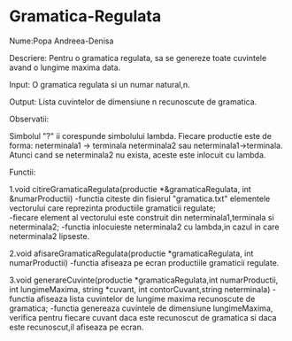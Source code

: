 # Gramatica-Regulata

Nume:Popa Andreea-Denisa

Descriere: Pentru o gramatica regulata, sa se genereze toate cuvintele avand o lungime maxima data.

Input: O gramatica regulata si un numar natural,n.

Output: Lista cuvintelor de dimensiune n recunoscute de gramatica.

Observatii:

Simbolul "?" ii corespunde simbolului lambda.
Fiecare productie este de forma: neterminala1 -> terminala neterminala2 sau neterminala1->terminala. Atunci cand se neterminala2 nu exista, aceste este inlocuit cu lambda.

Functii:

1.void citireGramaticaRegulata(productie *&gramaticaRegulata, int &numarProductii)
-functia citeste din fisierul "gramatica.txt" elementele vectorului care reprezinta productiile gramaticii regulate;                    
-fiecare element al vectorului este construit din neterminala1,terminala si neterminala2;
-functia inlocuieste neterminala2 cu lambda,in cazul in care neterminala2 lipseste.

2.void afisareGramaticaRegulata(productie *gramaticaRegulata, int numarProductii)
-functia afiseaza pe ecran productiile gramaticii regulate.

3.void generareCuvinte(productie *gramaticaRegulata,int numarProductii, int lungimeMaxima, string *cuvant, int contorCuvant,string neterminala)
-functia afiseaza lista cuvintelor de lungime maxima recunoscute de gramatica;
-functia genereaza cuvintele de dimensiune lungimeMaxima, verifica pentru fiecare cuvant daca este recunoscut de gramatica si daca este recunoscut,il afiseaza pe ecran.
